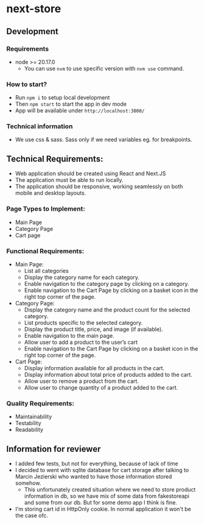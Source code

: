 # next-store

## Development

### Requirements

- node >= 20.17.0
  - You can use `nvm` to use specific version with `nvm use` command.

### How to start?

- Run `npm i` to setup local development
- Then `npm start` to start the app in dev mode
- App will be available under `http://localhost:3000/`

### Technical information

- We use css & sass. Sass only if we need variables eg. for breakpoints.

## Technical Requirements:

- Web application should be created using React and Next.JS
- The application must be able to run locally.
- The application should be responsive, working seamlessly on both mobile and desktop layouts.

### Page Types to Implement:

- Main Page
- Category Page
- Cart page

### Functional Requirements:

- Main Page:
  - List all categories
  - Display the category name for each category.
  - Enable navigation to the category page by clicking on a category.
  - Enable navigation to the Cart Page by clicking on a basket icon in the right top corner of the page.
- Category Page:
  - Display the category name and the product count for the selected category.
  - List products specific to the selected category.
  - Display the product title, price, and image (if available).
  - Enable navigation to the main page.
  - Allow user to add a product to the user’s cart
  - Enable navigation to the Cart Page by clicking on a basket icon in the right top corner of the page.
- Cart Page:
  - Display information available for all products in the cart.
  - Display information about total price of products added to the cart.
  - Allow user to remove a product from the cart.
  - Allow user to change quantity of a product added to the cart.

### Quality Requirements:

- Maintainability
- Testability
- Readability

## Information for reviewer

- I added few tests, but not for everything, because of lack of time
- I decided to went with sqlite database for cart storage after talking to Marcin Jezierski who wanted to have those information stored somehow.
  - This unfortunately created situation where we need to store product information in db, so we have mix of some data from fakestoreapi and some from our db. But for some demo app I think is fine.
- I'm storing cart id in HttpOnly cookie. In normal application it won't be the case ofc.
